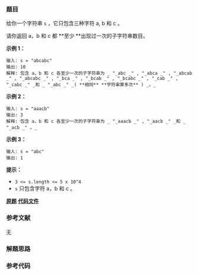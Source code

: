 ### 题目
给你一个字符串 `s` ，它只包含三种字符 a, b 和 c 。

请你返回 a，b 和 c 都  **至少  **出现过一次的子字符串数目。



**示例 1：**

    
    
    输入: s = "abcabc"
    输出: 10
    解释: 包含 a，b 和 c 各至少一次的子字符串为 _ "_abc _" , "_abca _" , "_abcab _" , "_abcabc _" , "_bca _" , "_bcab _" , "_bcabc _" , "_cab _" , "_cabc _" _和 _ "_abc _" _( **相同** **字符串算多次** ) _。_
    

**示例 2：**

    
    
    输入: s = "aaacb"
    输出: 3
    解释: 包含 a，b 和 c 各至少一次的子字符串为 _ "_aaacb _" , "_aacb _" _和 _ "_acb _" 。_
    

**示例 3：**

    
    
    输入: s = "abc"
    输出: 1
    



**提示：**

  * `3 <= s.length <= 5 x 10^4`
  * `s` 只包含字符 a，b 和 c 。

 **[原题](https://leetcode-cn.com/problems/number-of-substrings-containing-all-three-characters/)**    **[代码文件]()**


### 参考文献
无

### 解题思路




### 参考代码

```go


```




